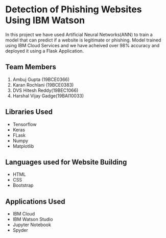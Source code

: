 # Detection of Phishing Websites Using IBM Watson
In this project we have used Artificial Neural Networks(ANN) to train a model that can predict if a website is legitimate or phishing. Model trained using IBM Cloud Services and we have acheived over 98% accuracy and deployed it using a Flask Application.

## Team Members
1. Ambuj Gupta (19BCE0366)
2. Karan Rochlani (19BCE0383)
3. DVS Hitesh Reddy(19BEC1066)
4. Harshal Vijay Gadge(19BAI10033)

## Libraries Used
- Tensorflow
- Keras
- FLask
- Numpy
- Matplotlib

## Languages used for Website Building
- HTML
- CSS
- Bootstrap

## Applications Used
- IBM Cloud
- IBM Watson Studio
- Jupyter Notebook
- Spyder
